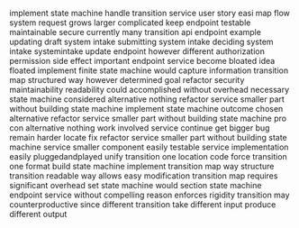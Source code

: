 implement state machine handle transition service user story easi map flow system request grows larger complicated keep endpoint testable maintainable secure currently many transition api endpoint example updating draft system intake submitting system intake deciding system intake systemintake update endpoint however different authorization permission side effect important endpoint service become bloated idea floated implement finite state machine would capture information transition map structured way however determined goal refactor security maintainability readability could accomplished without overhead necessary state machine considered alternative nothing refactor service smaller part without building state machine implement state machine outcome chosen alternative refactor service smaller part without building state machine pro con alternative nothing work involved service continue get bigger bug remain harder locate fix refactor service smaller part without building state machine service smaller component easily testable service implementation easily pluggedandplayed unify transition one location code force transition one format build state machine implement transition map way structure transition readable way allows easy modification transition map requires significant overhead set state machine would section state machine endpoint service without compelling reason enforces rigidity transition may counterproductive since different transition take different input produce different output